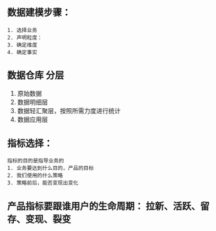 ## 数据建模步骤：
	1. 选择业务
	2. 声明粒度：
	3. 确定维度
	4. 确定事实

## 数据仓库 分层
1. 原始数据
2. 数据明细层
3. 数据轻汇聚层，按照所需力度进行统计
4. 数据应用层

## 指标选择：
	指标的目的是指导业务的
	1. 业务要达到什么目的，产品的目标
	2. 我们使用的什么策略
	3. 策略前后，能否变现出变化



## 产品指标要跟谁用户的生命周期： 拉新、活跃、留存、变现、裂变